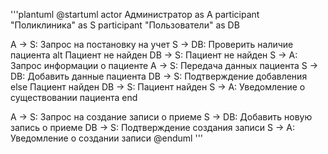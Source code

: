 '''plantuml
@startuml
actor Администратор as A
participant "Поликлиника" as S
participant "Пользователи" as DB

A -> S: Запрос на постановку на учет
S -> DB: Проверить наличие пациента
alt Пациент не найден
    DB -> S: Пациент не найден
    S -> A: Запрос информации о пациенте
    A -> S: Передача данных пациента
    S -> DB: Добавить данные пациента
    DB -> S: Подтверждение добавления
else Пациент найден
    DB -> S: Пациент найден
    S -> A: Уведомление о существовании пациента
end

A -> S: Запрос на создание записи о приеме
S -> DB: Добавить новую запись о приеме
DB -> S: Подтверждение создания записи
S -> A: Уведомление о создании записи
@enduml
'''